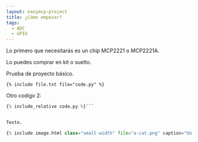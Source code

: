 ```yaml
---
layout: easymcp-project
title: ¿Cómo empezar?
tags:
  - ADC
  - GPIO
---
```


Lo primero que necesitarás es un chip MCP2221 o MCP2221A.

Lo puedes comprar en kit o suelto.



Prueba de proyecto básico.

```
{% include file.txt file="code.py" %}
```

Otro codigo 2:

```python
{% include_relative code.py %}```


Texto.

{% include image.html class="small-width" file="a-cat.png" caption="Un gato pequeño. Foto de Google." %}




